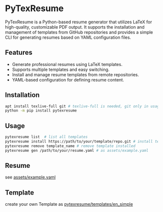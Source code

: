 # PyTexResume

PyTexResume is a Python-based resume generator that utilizes LaTeX for high-quality, customizable PDF output. It supports the installation and management of templates from GitHub repositories and provides a simple CLI for generating resumes based on YAML configuration files.

## Features

- Generate professional resumes using LaTeX templates.
- Supports multiple templates and easy switching.
- Install and manage resume templates from remote repositories.
- YAML-based configuration for defining resume content.


## Installation

```bash
apt install texlive-full git # texlive-full is needed, git only in usage of install templates
python -m pip install pytexresume
```

## Usage

```bash
pytexresume list  # list all templates
pytexresume install https://path/to/your/template/repo.git # install template from git link
pytexresume remove template_name # remove template installed
pytexresume gen /path/to/your/resume.yaml # as assets/example.yaml
```

## Resume

see [assets/example.yaml](assets/example.yaml)

## Template

create your own Template as [pytexresume/templates/en_simple](pytexresume/templates/en_simple)